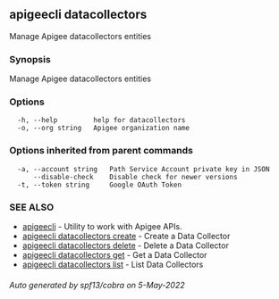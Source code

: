 ## apigeecli datacollectors

Manage Apigee datacollectors entities

### Synopsis

Manage Apigee datacollectors entities

### Options

```
  -h, --help         help for datacollectors
  -o, --org string   Apigee organization name
```

### Options inherited from parent commands

```
  -a, --account string   Path Service Account private key in JSON
      --disable-check    Disable check for newer versions
  -t, --token string     Google OAuth Token
```

### SEE ALSO

* [apigeecli](apigeecli.md)	 - Utility to work with Apigee APIs.
* [apigeecli datacollectors create](apigeecli_datacollectors_create.md)	 - Create a Data Collector
* [apigeecli datacollectors delete](apigeecli_datacollectors_delete.md)	 - Delete a Data Collector
* [apigeecli datacollectors get](apigeecli_datacollectors_get.md)	 - Get a Data Collector
* [apigeecli datacollectors list](apigeecli_datacollectors_list.md)	 - List Data Collectors

###### Auto generated by spf13/cobra on 5-May-2022
